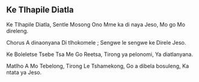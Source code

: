 ## Ke Tlhapile Diatla

Ke Tlhapile Diatla, Sentle Mosong Ono
Mme ka di naya Jeso, Mo go Mo direleng.

Chorus
A dinaonyana Di tlhokomele ;
Sengwe le sengwe ke Direle Jeso.

Ke Boleletse Tsebe Tsa Me Go Reetsa,
Tirong ya pelonomi, Ya diatlanyana.

Matlho A Mo Tebelong, Tirong Le Tshamekong,
Go a dibela bosuleng, Ka ntata ya Jeso.

